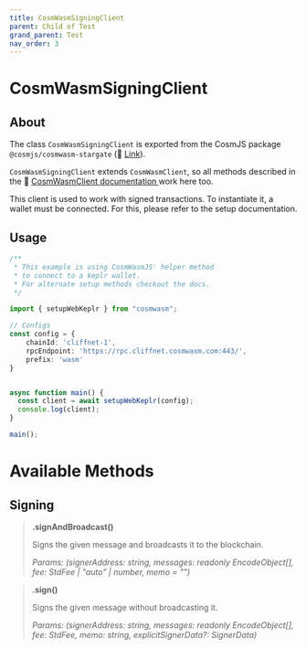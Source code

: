 ```yaml
---
title: CosmWasmSigningClient
parent: Child of Test
grand_parent: Test
nav_order: 3
---
```


# CosmWasmSigningClient

## About
The class `CosmWasmSigningClient` is exported from the CosmJS package `@cosmjs/cosmwasm-stargate` (🔗 [Link](https://github.com/cosmos/cosmjs/tree/main/packages/cosmwasm-stargate)). 

`CosmWasmSigningClient` extends `CosmWasmClient`, so all methods described in the 🔗 [CosmWasmClient documentation ](CosmWasmClient.md) work here too.

This client is used to work with signed transactions. To instantiate it, a wallet must be connected. For this, please refer to the setup documentation.

## Usage

```ts
/**
 * This example is using CosmWasmJS' helper method
 * to connect to a keplr wallet.
 * For alternate setup methods checkout the docs.
 */

import { setupWebKeplr } from "cosmwasm";

// Configs
const config = {
    chainId: 'cliffnet-1',
    rpcEndpoint: 'https://rpc.cliffnet.cosmwasm.com:443/',
    prefix: 'wasm'
}


async function main() {
  const client = await setupWebKeplr(config);
  console.log(client);
}

main();
```

# Available Methods

## Signing
>**.signAndBroadcast()**
>
> Signs the given message and broadcasts it to the blockchain.
>
>*Params: (signerAddress: string, messages: readonly EncodeObject[], fee: StdFee | "auto" | number, memo = "")*

>**.sign()**
>
> Signs the given message without broadcasting it.
>
>*Params: (signerAddress: string, messages: readonly EncodeObject[], fee: StdFee, memo: string, explicitSignerData?: SignerData)*